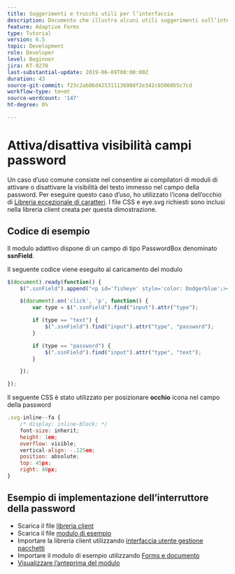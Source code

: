 ```yaml
---
title: Suggerimenti e trucchi utili per l’interfaccia
description: Documento che illustra alcuni utili suggerimenti sull’interfaccia
feature: Adaptive Forms
type: Tutorial
version: 6.5
topic: Development
role: Developer
level: Beginner
jira: KT-9270
last-substantial-update: 2019-06-09T00:00:00Z
duration: 43
source-git-commit: f23c2ab86d42531113690df2e342c65060b5c7cd
workflow-type: tm+mt
source-wordcount: '147'
ht-degree: 0%

---
```


# Attiva/disattiva visibilità campi password

Un caso d’uso comune consiste nel consentire ai compilatori di moduli di attivare o disattivare la visibilità del testo immesso nel campo della password.
Per eseguire questo caso d’uso, ho utilizzato l’icona dell’occhio di [Libreria eccezionale di caratteri](https://fontawesome.com/). I file CSS e eye.svg richiesti sono inclusi nella libreria client creata per questa dimostrazione.


## Codice di esempio

Il modulo adattivo dispone di un campo di tipo PasswordBox denominato **ssnField**.

Il seguente codice viene eseguito al caricamento del modulo

```javascript
$(document).ready(function() {
    $(".ssnField").append("<p id='fisheye' style='color: Dodgerblue';><i class='fa fa-eye'></i></p>");

    $(document).on('click', 'p', function() {
        var type = $(".ssnField").find("input").attr("type");

        if (type == "text") {
            $(".ssnField").find("input").attr("type", "password");
        }

        if (type == "password") {
            $(".ssnField").find("input").attr("type", "text");
        }

    });

});
```

Il seguente CSS è stato utilizzato per posizionare **occhio** icona nel campo della password

```javascript
.svg-inline--fa {
    /* display: inline-block; */
    font-size: inherit;
    height: 1em;
    overflow: visible;
    vertical-align: -.125em;
    position: absolute;
    top: 45px;
    right: 40px;
}
```

## Esempio di implementazione dell’interruttore della password

* Scarica il file [libreria client](assets/simple-ui-tips.zip)
* Scarica il file [modulo di esempio](assets/simple-ui-tricks-form.zip)
* Importare la libreria client utilizzando [interfaccia utente gestione pacchetti](http://localhost:4502/crx/packmgr/index.jsp)
* Importare il modulo di esempio utilizzando [Forms e documento](http://localhost:4502/aem/forms.html/content/dam/formsanddocuments)
* [Visualizzare l’anteprima del modulo](http://localhost:4502/content/dam/formsanddocuments/simpleuitips/jcr:content?wcmmode=disabled)


